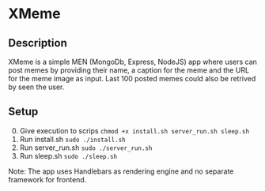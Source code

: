 # XMeme

## Description

XMeme is a simple MEN (MongoDb, Express, NodeJS) app where users can post memes by providing their name, a caption for the meme and the URL for the meme image as input. Last 100 posted memes could also be retrived by seen the user.

## Setup

0. Give execution to scrips `chmod +x install.sh server_run.sh sleep.sh`
1. Run install.sh `sudo ./install.sh`
2. Run server_run.sh `sudo ./server_run.sh`
3. Run sleep.sh `sudo ./sleep.sh`

Note: The app uses Handlebars as rendering engine and no separate framework for frontend.